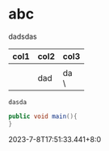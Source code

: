 # abc

dadsdas


| col1 | col2 | col3      |
| ---- | ---- | --------- |
|      |      |           |
|      | dad  | da<br />\ |

`dasda`

```java
public void main(){
}
```

2023-7-8T17:51:33.441+8:0

